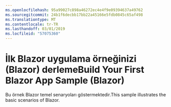 ```yaml
---
ms.openlocfilehash: 95a99027c898a46272ec4e4f9e09394637a49762
ms.sourcegitcommit: 24b1f6decbb17bb22a45166e5fdb0845c65af498
ms.translationtype: MT
ms.contentlocale: tr-TR
ms.lasthandoff: 03/01/2019
ms.locfileid: "57075360"
---
```

# <a name="build-your-first-blazor-app-sample-blazor"></a><span data-ttu-id="7c287-101">İlk Blazor uygulama örneğinizi (Blazor) derleme</span><span class="sxs-lookup"><span data-stu-id="7c287-101">Build Your First Blazor App Sample (Blazor)</span></span>

<span data-ttu-id="7c287-102">Bu örnek Blazor temel senaryoları göstermektedir.</span><span class="sxs-lookup"><span data-stu-id="7c287-102">This sample illustrates the basic scenarios of Blazor.</span></span>
